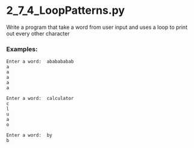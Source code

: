# 2_7_4_LoopPatterns.py

Write a program that take a word from user input and uses a loop to print out every other character


### Examples:

```text
Enter a word:  ababababab
a
a
a
a
a
```

```text
Enter a word:  calculator
c
l
u
a
o
```

```text
Enter a word:  by
b
```